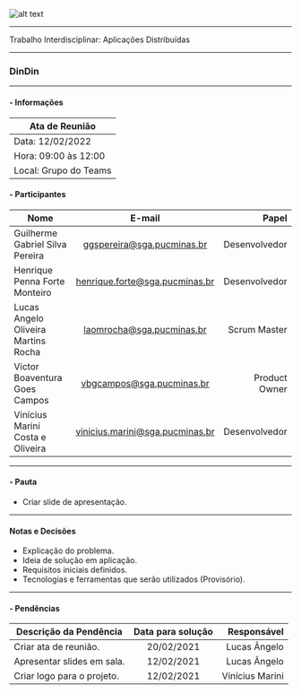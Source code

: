 ![alt text](https://i.imgur.com/4B1IxdA.png "Logo Puc")

***

Trabalho Interdisciplinar: Aplicações Distribuídas

------
### DinDin

___

####  - Informações
| Ata de Reunião          |
| -------------           |
| Data: 12/02/2022        |
| Hora: 09:00 às 12:00    |
| Local: Grupo do Teams   |

#### - Participantes
| Nome                                 | E-mail                          | Papel            |
| -------------                        | :-------------:                 | -----:           |
| Guilherme Gabriel Silva Pereira      | ggspereira@sga.pucminas.br      | Desenvolvedor     |
| Henrique Penna Forte Monteiro        | henrique.forte@sga.pucminas.br  | Desenvolvedor     |
| Lucas Angelo Oliveira Martins Rocha  | laomrocha@sga.pucminas.br       | Scrum Master     |
| Victor Boaventura Goes Campos        | vbgcampos@sga.pucminas.br       | Product Owner     |
| Vinícius Marini Costa e Oliveira       | vinicius.marini@sga.pucminas.br| Desenvolvedor     |

___

#### - Pauta

- Criar slide de apresentação.

___

#### Notas e Decisões

- Explicação do problema.
- Ideia de solução em aplicação.
- Requisitos iniciais definidos.
- Tecnologias e ferramentas que serão utilizados (Provisório).

___

#### - Pendências

| Descrição da Pendência               | Data para solução               | Responsável          |
| -------------                        | :-------------:                 | -----:               |
| Criar ata de reunião.                 | 20/02/2021                      | Lucas Ângelo         |
| Apresentar slides em sala.                 | 12/02/2021                      | Lucas Ângelo         |
| Criar logo para o projeto.                 | 12/02/2021                      | Vinícius Marini         |
